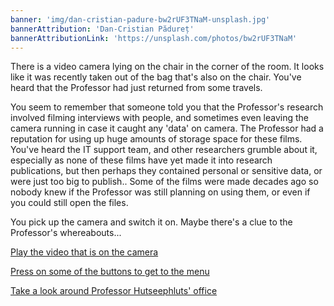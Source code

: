 ```yaml
---
banner: 'img/dan-cristian-padure-bw2rUF3TNaM-unsplash.jpg'
bannerAttribution: 'Dan-Cristian Pădureț'
bannerAttributionLink: 'https://unsplash.com/photos/bw2rUF3TNaM'
---
```


There is a video camera lying on the chair in the corner of the room. It looks
like it was recently taken out of the bag that's also on the chair. You've
heard that the Professor had just returned from some travels.

You seem to remember that someone told you that the Professor's research
involved filming interviews with people, and sometimes even leaving the camera
running in case it caught any 'data' on camera. The Professor had a reputation
for using up huge amounts of storage space for these films. You've heard the IT
support team, and other researchers grumble about it, especially as none of
these films have yet made it into research publications, but then perhaps they
contained personal or sensitive data, or were just too big to publish.. Some of
the films were made decades ago so nobody knew if the Professor was still
planning on using them, or even if you could still open the files.

You pick up the camera and switch it on. Maybe there's a clue to the
Professor's whereabouts...


[Play the video that is on the camera](https://www.youtube.com/watch?v=2uZxFu9SFi8)

[Press on some of the buttons to get to the menu](/office/camera/manual/)

[Take a look around Professor Hutseephluts' office](/office/)
